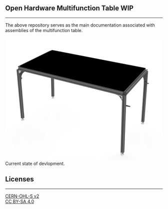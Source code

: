 ## Open Hardware Multifunction Table WIP ##
___
The above repository serves as the main documentation associated with assemblies of the multifunction table.

![00092025](MEDIA/PHOTOS/00092025.jpg "WIP Photo")<br>
Current state of devlopment.

## Licenses ##
___
[CERN-OHL-S v2](main/license)<br>
[CC BY-SA 4.0](https://creativecommons.org/licenses/by-sa/4.0/legalcode)